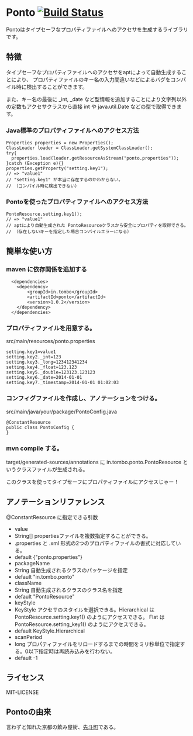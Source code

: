 # Ponto [![Build Status](https://buildhive.cloudbees.com/job/mitoma/job/ponto/badge/icon)](https://buildhive.cloudbees.com/job/mitoma/job/ponto/)

Pontoはタイプセーフなプロパティファイルへのアクセサを生成するライブラリです。

## 特徴

タイプセーフなプロパティファイルへのアクセサをaptによって自動生成することにより、
プロパティファイルのキー名の入力間違いなどによるバグをコンパイル時に検出することができます。

また、キー名の最後に _int, _date など型情報を追加することにより文字列以外の定数もアクセサクラスから直接 int や java.util.Date などの型で取得できます。

### Java標準のプロパティファイルへのアクセス方法

```
Properties properties = new Properties();
ClassLoader loader = ClassLoader.getSystemClassLoader();
try{
  properties.load(loader.getResourceAsStream("ponto.properties"));
}catch (Exception e){}
properties.getProperty("setting.key1"); 
// => "value1"
// "setting.key1" が本当に存在するのかわからない。
// （コンパイル時に検出できない）
```

### Pontoを使ったプロパティファイルへのアクセス方法

```
PontoResource.setting.key1();
// => "value1"
// aptにより自動生成された PontoResourceクラスから安全にプロパティを取得できる。
// （存在しないキーを指定した場合コンパイルエラーになる）
```

## 簡単な使い方

### maven に依存関係を追加する

```
  <dependencies>
  	<dependency>
  		<groupId>in.tombo</groupId>
  		<artifactId>ponto</artifactId>
  		<version>1.0.2</version>
  	</dependency>
  </dependencies>
```

### プロパティファイルを用意する。

src/main/resources/ponto.properties

```
setting.key1=value1
setting.key2._int=123
setting.key3._long=123412341234
setting.key4._float=123.123
setting.key5._double=123123.123123
setting.key6._date=2014-01-01
setting.key7._timestamp=2014-01-01 01:02:03
```

### コンフィグファイルを作成し、アノテーションをつける。

src/main/java/your/package/PontoConfig.java

```
@ConstantResource
public class PontoConfig {
}
```

### mvn compile する。

target/generated-sources/annotations に in.tombo.ponto.PontoResource というクラスファイルが生成される。

このクラスを使ってタイプセーフにプロパティファイルにアクセスじゃー！

## アノテーションリファレンス

@ConstantResource に指定できる引数

- value
 - String[] propertiesファイルを複数指定することができる。
 - .properties と .xml 形式の2つのプロパティファイルの書式に対応している。
 - default {"ponto.properties"}
- packageName
 - String 自動生成されるクラスのパッケージを指定
 - default "in.tombo.ponto"
- className
 - String 自動生成されるクラスのクラス名を指定
 - default "PontoResource"
- keyStyle
 - KeyStyle アクセサのスタイルを選択できる。Hierarchical は PontoResource.setting.key1() のようにアクセスできる。 Flat は PontoResource.setting_key1() のようにアクセスできる。
 - default KeyStyle.Hierarchical
- scanPeriod
 - long プロパティファイルをリロードするまでの時間をミリ秒単位で指定する。0以下指定時は再読み込みを行わない。
 - default -1

## ライセンス

MIT-LICENSE

## Pontoの由来

言わずと知れた京都の飲み屋街、[先斗町](http://ja.wikipedia.org/wiki/%E5%85%88%E6%96%97%E7%94%BA)である。
